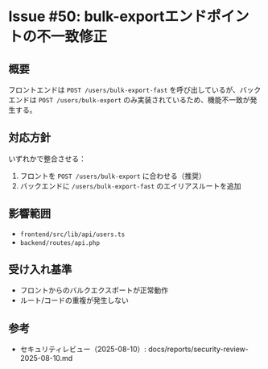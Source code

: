 # Issue #50: bulk-exportエンドポイントの不一致修正

## 概要
フロントエンドは `POST /users/bulk-export-fast` を呼び出しているが、バックエンドは `POST /users/bulk-export` のみ実装されているため、機能不一致が発生する。

## 対応方針
いずれかで整合させる：
1. フロントを `POST /users/bulk-export` に合わせる（推奨）
2. バックエンドに `/users/bulk-export-fast` のエイリアスルートを追加

## 影響範囲
- `frontend/src/lib/api/users.ts`
- `backend/routes/api.php`

## 受け入れ基準
- フロントからのバルクエクスポートが正常動作
- ルート/コードの重複が発生しない

## 参考
- セキュリティレビュー（2025-08-10）: docs/reports/security-review-2025-08-10.md

